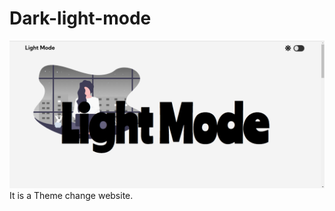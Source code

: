 # Dark-light-mode
![Banner](https://github.com/Ayushrwork/Dark-light-mode/blob/master/media/images/darkmode%231.png?raw=true)
It is a Theme change website.

